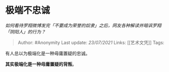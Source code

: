 # 极端不忠诚
*如何看待罗翔微博发完「不要成为荣誉的奴隶」之后，网友各种解读并暗讽罗翔「阴阳人」的行为？*

> Author: #Anonymity
Last update: *23/07/2021* 
Links: [[艺术文凭]] 
Tags:   



有人总以为极端化是一种毋庸置疑的忠诚。

**其实极端化是一种毋庸置疑的背叛**。



